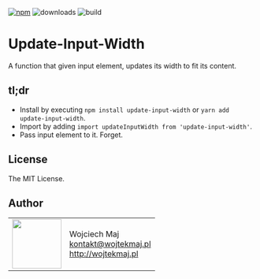 [![npm](https://img.shields.io/npm/v/update-input-width.svg)](https://www.npmjs.com/package/update-input-width) ![downloads](https://img.shields.io/npm/dt/update-input-width.svg) ![build](https://img.shields.io/travis/wojtekmaj/update-input-width/master.svg)

# Update-Input-Width
A function that given input element, updates its width to fit its content.

## tl;dr
* Install by executing `npm install update-input-width` or `yarn add update-input-width`.
* Import by adding `import updateInputWidth from 'update-input-width'`.
* Pass input element to it. Forget.

## License

The MIT License.

## Author

<table>
  <tr>
    <td>
      <img src="https://github.com/wojtekmaj.png?s=100" width="100">
    </td>
    <td>
      Wojciech Maj<br />
      <a href="mailto:kontakt@wojtekmaj.pl">kontakt@wojtekmaj.pl</a><br />
      <a href="http://wojtekmaj.pl">http://wojtekmaj.pl</a>
    </td>
  </tr>
</table>
